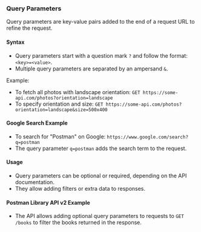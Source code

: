 ### __Query Parameters__

Query parameters are key-value pairs added to the end of a request URL to refine the request.

#### __Syntax__
- Query parameters start with a question mark `?` and follow the format: `<key>=<value>`.
- Multiple query parameters are separated by an ampersand `&`.

Example:
- To fetch all photos with landscape orientation: `GET https://some-api.com/photos?orientation=landscape`
- To specify orientation and size: `GET https://some-api.com/photos?orientation=landscape&size=500x400`

#### __Google Search Example__
- To search for "Postman" on Google: `https://www.google.com/search?q=postman`
- The query parameter `q=postman` adds the search term to the request.

#### __Usage__
- Query parameters can be optional or required, depending on the API documentation.
- They allow adding filters or extra data to responses.

#### __Postman Library API v2 Example__
- The API allows adding optional query parameters to requests to `GET /books` to filter the books returned in the response.